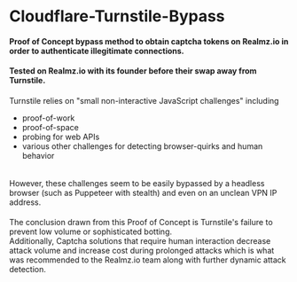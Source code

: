 # Cloudflare-Turnstile-Bypass

#### Proof of Concept bypass method to obtain captcha tokens on Realmz.io in order to authenticate illegitimate connections.
#### Tested on Realmz.io with its founder before their swap away from Turnstile.

####
####
Turnstile relies on "small non-interactive JavaScript challenges" including
 - proof-of-work
 - proof-of-space
 - probing for web APIs
 - various other challenges for detecting browser-quirks and human behavior

######
However, these challenges seem to be easily bypassed by a headless browser (such as Puppeteer with stealth) and even on an unclean VPN IP address.
####
The conclusion drawn from this Proof of Concept is Turnstile's failure to prevent low volume or sophisticated botting.
</br>
Additionally, Captcha solutions that require human interaction decrease attack volume and increase cost during prolonged attacks which is what was recommended to the Realmz.io team along with further dynamic attack detection.
</br>
</br>




